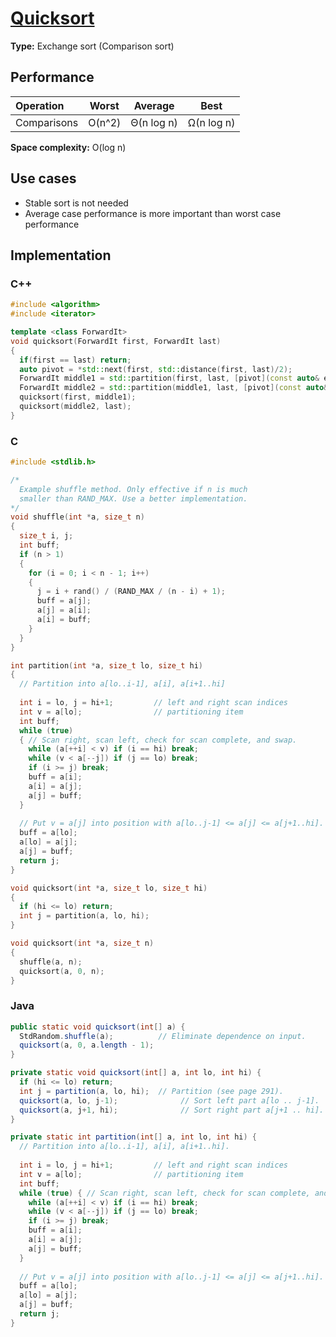 # [Quicksort](https://en.wikipedia.org/wiki/Quicksort)

**Type:** Exchange sort (Comparison sort)

## Performance

| Operation   | Worst  |  Average   |    Best    |
| :---------- | :----: | :--------: | :--------: |
| Comparisons | O(n^2) | Θ(n log n) | Ω(n log n) |

**Space complexity:** O(log n)

## Use cases

- Stable sort is not needed
- Average case performance is more important than worst case performance

## Implementation

### C++

```c++
#include <algorithm>
#include <iterator>

template <class ForwardIt>
void quicksort(ForwardIt first, ForwardIt last)
{
  if(first == last) return;
  auto pivot = *std::next(first, std::distance(first, last)/2);
  ForwardIt middle1 = std::partition(first, last, [pivot](const auto& em){ return em < pivot; });
  ForwardIt middle2 = std::partition(middle1, last, [pivot](const auto& em){ return !(pivot < em); });
  quicksort(first, middle1);
  quicksort(middle2, last);
}
```

### C

```c
#include <stdlib.h>

/*
  Example shuffle method. Only effective if n is much
  smaller than RAND_MAX. Use a better implementation.
*/
void shuffle(int *a, size_t n)
{
  size_t i, j;
  int buff;
  if (n > 1)
  {
    for (i = 0; i < n - 1; i++)
    {
      j = i + rand() / (RAND_MAX / (n - i) + 1);
      buff = a[j];
      a[j] = a[i];
      a[i] = buff;
    }
  }
}

int partition(int *a, size_t lo, size_t hi)
{
  // Partition into a[lo..i-1], a[i], a[i+1..hi]
  
  int i = lo, j = hi+1;         // left and right scan indices
  int v = a[lo];                // partitioning item
  int buff;
  while (true)
  { // Scan right, scan left, check for scan complete, and swap.
    while (a[++i] < v) if (i == hi) break;
    while (v < a[--j]) if (j == lo) break;
    if (i >= j) break;
    buff = a[i];
    a[i] = a[j];
    a[j] = buff;
  }
  
  // Put v = a[j] into position with a[lo..j-1] <= a[j] <= a[j+1..hi].
  buff = a[lo];
  a[lo] = a[j];
  a[j] = buff;
  return j;
}

void quicksort(int *a, size_t lo, size_t hi)
{
  if (hi <= lo) return;
  int j = partition(a, lo, hi);
}

void quicksort(int *a, size_t n)
{
  shuffle(a, n);
  quicksort(a, 0, n);
}
```

### Java

```java
public static void quicksort(int[] a) {
  StdRandom.shuffle(a);          // Eliminate dependence on input.
  quicksort(a, 0, a.length - 1);
}

private static void quicksort(int[] a, int lo, int hi) {
  if (hi <= lo) return;
  int j = partition(a, lo, hi);  // Partition (see page 291).
  quicksort(a, lo, j-1);              // Sort left part a[lo .. j-1].
  quicksort(a, j+1, hi);              // Sort right part a[j+1 .. hi].
}

private static int partition(int[] a, int lo, int hi) {
  // Partition into a[lo..i-1], a[i], a[i+1..hi].
  
  int i = lo, j = hi+1;         // left and right scan indices
  int v = a[lo];                // partitioning item
  int buff;
  while (true) { // Scan right, scan left, check for scan complete, and swap.
    while (a[++i] < v) if (i == hi) break;
    while (v < a[--j]) if (j == lo) break;
    if (i >= j) break;
    buff = a[i];
    a[i] = a[j];
    a[j] = buff;
  }
  
  // Put v = a[j] into position with a[lo..j-1] <= a[j] <= a[j+1..hi].
  buff = a[lo];
  a[lo] = a[j];
  a[j] = buff;
  return j;
}
```
